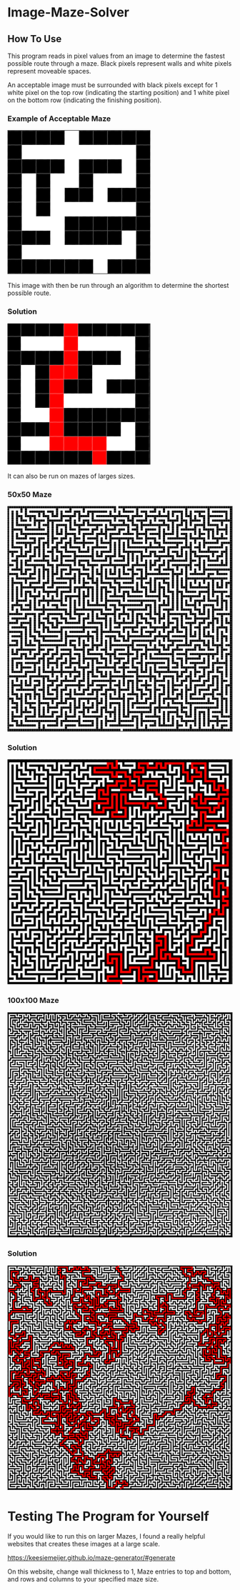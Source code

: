 # Image-Maze-Solver

## How To Use

This program reads in pixel values from an image to determine the fastest possible route through a maze.
Black pixels represent walls and white pixels represent moveable spaces.

An acceptable image must be surrounded with black pixels except for 1 white pixel on the top row (indicating the starting position) and 1 white pixel on the bottom row (indicating the finishing position).

### Example of Acceptable Maze

![](/10x10Maze_Image.PNG)

This image with then be run through an algorithm to determine the shortest possible route.

### Solution
![](/10x10Maze-solved.png)

It can also be run on mazes of larges sizes.

### 50x50 Maze
![](/50x50maze_image.PNG)


### Solution
![](/50x50Maze-solved-big.png)


### 100x100 Maze
![](/100x100Maze_image.PNG)

### Solution
![](/100x100Maze_solved-big.png)


# Testing The Program for Yourself

If you would like to run this on larger Mazes, I found a really helpful websites that creates these images at a large scale.

https://keesiemeijer.github.io/maze-generator/#generate

On this website, change wall thickness to 1, Maze entries to top and bottom, and rows and columns to your specified maze size.
